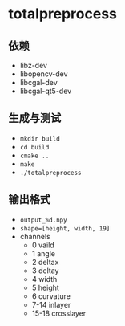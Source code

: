 
# totalpreprocess

## 依赖

- libz-dev
- libopencv-dev
- libcgal-dev
- libcgal-qt5-dev

## 生成与测试

- `mkdir build`
- `cd build`
- `cmake ..`
- `make`
- `./totalpreprocess`

## 输出格式

- `output_%d.npy`
- `shape=[height, width, 19]`
- channels
    - 0 vaild
    - 1 angle
    - 2 deltax
    - 3 deltay
    - 4 width
    - 5 height
    - 6 curvature
    - 7-14 inlayer
    - 15-18 crosslayer
